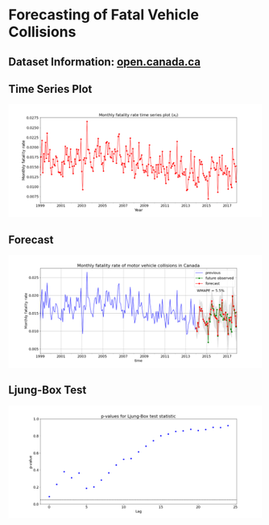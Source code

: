 # Forecasting of Fatal Vehicle Collisions

## Dataset Information: [open.canada.ca](https://open.canada.ca/data/en/dataset/1eb9eba7-71d1-4b30-9fb1-30cbdab7e63a)

## Time Series Plot

![fig](fatality-forecast/images/ts.png)

## Forecast

![fig](fatality-forecast/images/fig.png)

## Ljung-Box Test
![fig](fatality-forecast/images/figlb.png)